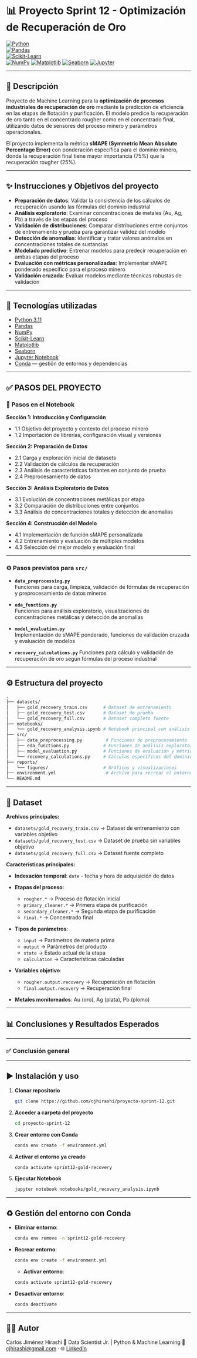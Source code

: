 # 📊 Proyecto Sprint 12 - Optimización de Recuperación de Oro

[![Python](https://img.shields.io/badge/Python-3.11-blue?logo=python)](https://www.python.org/)  
[![Pandas](https://img.shields.io/badge/Pandas-Data%20Analysis-green?logo=pandas)](https://pandas.pydata.org/)  
[![Scikit-Learn](https://img.shields.io/badge/Scikit--Learn-ML%20Models-orange?logo=scikitlearn)](https://scikit-learn.org/stable/)  
[![NumPy](https://img.shields.io/badge/NumPy-Numerical%20Computing-blue?logo=numpy)](https://numpy.org/)
[![Matplotlib](https://img.shields.io/badge/Matplotlib-Visualization-blue?logo=matplotlib)](https://matplotlib.org/)
[![Seaborn](https://img.shields.io/badge/Seaborn-Statistical%20Visualization-blue?logo=seaborn)](https://seaborn.pydata.org/)
[![Jupyter](https://img.shields.io/badge/Jupyter-Notebook-orange?logo=jupyter)](https://jupyter.org/)

---

## 🚀 Descripción

Proyecto de Machine Learning para la **optimización de procesos industriales de recuperación de oro** mediante la predicción de eficiencia en las etapas de flotación y purificación. El modelo predice la recuperación de oro tanto en el concentrado rougher como en el concentrado final, utilizando datos de sensores del proceso minero y parámetros operacionales.

El proyecto implementa la métrica **sMAPE (Symmetric Mean Absolute Percentage Error)** con ponderación específica para el dominio minero, donde la recuperación final tiene mayor importancia (75%) que la recuperación rougher (25%).

---

## ✨ Instrucciones y Objetivos del proyecto

* **Preparación de datos**: Validar la consistencia de los cálculos de recuperación usando las fórmulas del dominio industrial
* **Análisis exploratorio**: Examinar concentraciones de metales (Au, Ag, Pb) a través de las etapas del proceso
* **Validación de distribuciones**: Comparar distribuciones entre conjuntos de entrenamiento y prueba para garantizar validez del modelo
* **Detección de anomalías**: Identificar y tratar valores anómalos en concentraciones totales de sustancias
* **Modelado predictivo**: Entrenar modelos para predecir recuperación en ambas etapas del proceso
* **Evaluación con métricas personalizadas**: Implementar sMAPE ponderado específico para el proceso minero
* **Validación cruzada**: Evaluar modelos mediante técnicas robustas de validación

---

## 🧰 Tecnologías utilizadas

* [Python 3.11](https://www.python.org/)  
* [Pandas](https://pandas.pydata.org/)  
* [NumPy](https://numpy.org/)  
* [Scikit-Learn](https://scikit-learn.org/stable/)  
* [Matplotlib](https://matplotlib.org/)
* [Seaborn](https://seaborn.pydata.org/)
* [Jupyter Notebook](https://jupyter.org/)  
* [Conda](https://docs.conda.io/) — gestión de entornos y dependencias  

---

## ✅ PASOS DEL PROYECTO

### 📑 Pasos en el Notebook

**Sección 1: Introducción y Configuración**
  * 1.1 Objetivo del proyecto y contexto del proceso minero
  * 1.2 Importación de librerías, configuración visual y versiones

**Sección 2: Preparación de Datos**
  * 2.1 Carga y exploración inicial de datasets
  * 2.2 Validación de cálculos de recuperación
  * 2.3 Análisis de características faltantes en conjunto de prueba
  * 2.4 Preprocesamiento de datos

**Sección 3: Análisis Exploratorio de Datos**
  * 3.1 Evolución de concentraciones metálicas por etapa
  * 3.2 Comparación de distribuciones entre conjuntos
  * 3.3 Análisis de concentraciones totales y detección de anomalías

**Sección 4: Construcción del Modelo**
  * 4.1 Implementación de función sMAPE personalizada
  * 4.2 Entrenamiento y evaluación de múltiples modelos
  * 4.3 Selección del mejor modelo y evaluación final

---

### ⚙️ Pasos previstos para `src/`

- **`data_preprocessing.py`**  
  Funciones para carga, limpieza, validación de fórmulas de recuperación y preprocesamiento de datos mineros

- **`eda_functions.py`**  
  Funciones para análisis exploratorio, visualizaciones de concentraciones metálicas y detección de anomalías

- **`model_evaluation.py`**  
  Implementación de sMAPE ponderado, funciones de validación cruzada y evaluación de modelos

- **`recovery_calculations.py`**
  Funciones para cálculo y validación de recuperación de oro según fórmulas del proceso industrial

---

## ⚙️ Estructura del proyecto

```bash
.
├── datasets/
│   ├── gold_recovery_train.csv      # Dataset de entrenamiento
│   ├── gold_recovery_test.csv       # Dataset de prueba
│   └── gold_recovery_full.csv       # Dataset completo fuente
├── notebooks/
│   └── gold_recovery_analysis.ipynb # Notebook principal con análisis y modelos
├── src/
│   ├── data_preprocessing.py         # Funciones de preprocesamiento
│   ├── eda_functions.py             # Funciones de análisis exploratorio
│   ├── model_evaluation.py          # Funciones de evaluación y métricas
│   └── recovery_calculations.py     # Cálculos específicos del dominio minero
├── reports/
│   └── figures/                     # Gráficos y visualizaciones
├── environment.yml                   # Archivo para recrear el entorno con conda
└── README.md
```

---

## 📑 Dataset

**Archivos principales:**
- `datasets/gold_recovery_train.csv` → Dataset de entrenamiento con variables objetivo
- `datasets/gold_recovery_test.csv` → Dataset de prueba sin variables objetivo  
- `datasets/gold_recovery_full.csv` → Dataset fuente completo

**Características principales:**

* **Indexación temporal**: `date` - fecha y hora de adquisición de datos
* **Etapas del proceso**:
  - `rougher.*` → Proceso de flotación inicial
  - `primary_cleaner.*` → Primera etapa de purificación
  - `secondary_cleaner.*` → Segunda etapa de purificación
  - `final.*` → Concentrado final

* **Tipos de parámetros**:
  - `input` → Parámetros de materia prima
  - `output` → Parámetros del producto
  - `state` → Estado actual de la etapa
  - `calculation` → Características calculadas

* **Variables objetivo**:
  - `rougher.output.recovery` → Recuperación en flotación
  - `final.output.recovery` → Recuperación final

* **Metales monitoreados**: Au (oro), Ag (plata), Pb (plomo)

---

## 📊 Conclusiones y Resultados Esperados

---

### ✅ Conclusión general

---

## ▶️ Instalación y uso

1. **Clonar repositorio**

   ```bash
   git clone https://github.com/cjhirashi/proyecto-sprint-12.git
   ```

2. **Acceder a carpeta del proyecto**

   ```bash
   cd proyecto-sprint-12
   ```

3. **Crear entorno con Conda**

   ```bash
   conda env create -f environment.yml
   ```

4. **Activar el entorno ya creado**

   ```bash
   conda activate sprint12-gold-recovery
   ```

5. **Ejecutar Notebook**

   ```bash
   jupyter notebook notebooks/gold_recovery_analysis.ipynb
   ```

---

## ♻️ Gestión del entorno con Conda

* **Eliminar entorno**:

  ```bash
  conda env remove -n sprint12-gold-recovery
  ```

* **Recrear entorno**:

  ```bash
  conda env create -f environment.yml
  ```

  * **Activar entorno**:

  ```bash
  conda activate sprint12-gold-recovery
  ```

* **Desactivar entorno**:

  ```bash
  conda deactivate
  ```

---

## 👨‍💻 Autor

Carlos Jiménez Hirashi 💼 Data Scientist Jr. | Python & Machine Learning 📧 [cjhirashi@gmail.com](mailto:cjhirashi@gmail.com) · 🌐 [LinkedIn](https://www.linkedin.com/in/cjhirashi)
